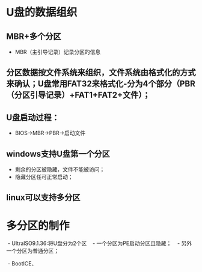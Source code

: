 # U盘的数据组织  
## MBR+多个分区  
  - MBR（主引导记录）记录分区的信息    
## 分区数据按文件系统来组织，文件系统由格式化的方式来确认；U盘常用FAT32来格式化-分为4个部分（PBR（分区引导记录）+FAT1+FAT2+文件）；  
## U盘启动过程：    
  - BIOS->MBR->PBR->启动文件  
## windows支持U盘第一个分区  
  - 剩余的分区被隐藏，文件不能被访问；  
  - 隐藏分区任可正常启动；  
## linux可以支持多分区  
# 多分区的制作
  - UltralSO9.1.36:将U盘分为2个区
    - 一个分区为PE启动分区且隐藏；
    - 另外一个分区为普通分区；
    
  - BootICE、
